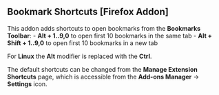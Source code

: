 ## Bookmark Shortcuts [Firefox Addon]

This addon adds shortcuts to open bookmarks from the **Bookmarks Toolbar**:
    - **Alt + 1..9,0** to open first 10 bookmarks in the same tab
    - **Alt + Shift + 1..9,0** to open first 10 bookmarks in a new tab

For **Linux** the **Alt** modifier is replaced with the **Ctrl**.

The default shortcuts can be changed from the **Manage Extension Shortcuts** page, which is accessible from the **Add-ons Manager** -> **Settings** icon.
